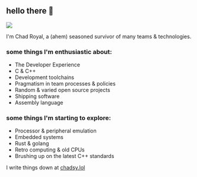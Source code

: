 ## hello there 👋

![](/favicon.ico)

I'm Chad Royal, a (ahem) seasoned survivor of many teams & technologies.

### some things I'm enthusiastic about:
* The Developer Experience
* C & C++
* Development toolchains
* Pragmatism in team processes & policies
* Random & varied open source projects
* Shipping software
* Assembly language

### some things I'm starting to explore:
* Processor & peripheral emulation
* Embedded systems
* Rust & golang
* Retro computing & old CPUs
* Brushing up on the latest C++ standards

I write things down at [chadsy.lol](https://chadsy.lol)

<!--
**chadsy/chadsy** is a ✨ _special_ ✨ repository because its `README.md` (this file) appears on your GitHub profile.

Here are some ideas to get you started:

- 🔭 I’m currently working on ...
- 🌱 I’m currently learning ...
- 👯 I’m looking to collaborate on ...
- 🤔 I’m looking for help with ...
- 💬 Ask me about ...
- 📫 How to reach me: ...
- 😄 Pronouns: ...
- ⚡ Fun fact: ...
-->
